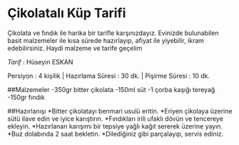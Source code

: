 # Çikolatalı Küp Tarifi

Çikolata ve fındık ile harika bir tarifle karşınızdayız. Evinizde bulunabilen basit malzemeler ile kısa sürede hazırlayıp, afiyat ile yiyebilir, ikram edebilirsiniz. Haydi malzeme ve tarife geçelim


*Tarif :* Hüseyin ESKAN

Persiyon : 4 kişilik | Hazırlama Süresi : 30 dk. | Pişirme Süresi : 10 dk.

##Malzemeler
-350gr bitter çikolata
-150ml süt
-1 çorba kaşığı tereyağ
-150gr fındık

##Hazırlanışı
*Bitter çikolatayı benmari usulü eritin.
*Eriyen çikolaya üzerine sütü ilave edin ve iyice karıştırın.
*Fındıkları irili ufaklı dövün ve tencereye ekleyin.
*Hazırlanan karışımı bir tepsiye yağlı kağıt sererek üzerine yayın.
*Buz dolabında 2 saat bekletin.
*Dilediğiniz gibi parçalayıp, servis ediniz.
